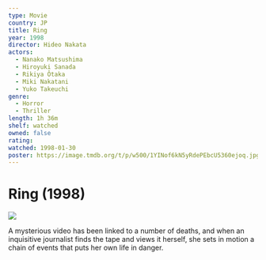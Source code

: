 ```yaml
---
type: Movie
country: JP
title: Ring
year: 1998
director: Hideo Nakata
actors:
  - Nanako Matsushima
  - Hiroyuki Sanada
  - Rikiya Ôtaka
  - Miki Nakatani
  - Yuko Takeuchi
genre:
  - Horror
  - Thriller
length: 1h 36m
shelf: watched
owned: false
rating:
watched: 1998-01-30
poster: https://image.tmdb.org/t/p/w500/1YINof6kN5yRdePEbcU5360ejoq.jpg
---
```


# Ring (1998)

![](https://image.tmdb.org/t/p/w500/1YINof6kN5yRdePEbcU5360ejoq.jpg)

A mysterious video has been linked to a number of deaths, and when an inquisitive journalist finds the tape and views it herself, she sets in motion a chain of events that puts her own life in danger.